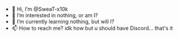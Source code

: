 - 👋 Hi, I’m @SweaT-x10k
- 👀 I’m interested in nothing, or am I?
- 🌱 I’m currently learning nothing, but will I?
- 📫 How to reach me? idk how but u should have Discord... that's it

<!---
SweaT-x10k/SweaT-x10k is a ✨ special ✨ repository because its `README.md` (this file) appears on your GitHub profile.
You can click the Preview link to take a look at your changes.
--->

